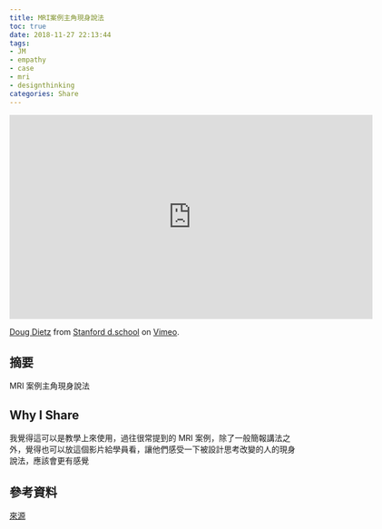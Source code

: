 ```yaml
---
title: MRI案例主角現身說法
toc: true
date: 2018-11-27 22:13:44
tags:
- JM
- empathy
- case 
- mri
- designthinking
categories: Share
---
```


<iframe src="https://player.vimeo.com/video/21631072?color=ffffff&title=0&byline=0&portrait=0" width="640" height="360" frameborder="0" webkitallowfullscreen mozallowfullscreen allowfullscreen></iframe>
<p><a href="https://vimeo.com/21631072">Doug Dietz</a> from <a href="https://vimeo.com/dschool">Stanford d.school</a> on <a href="https://vimeo.com">Vimeo</a>.</p>


## 摘要
MRI 案例主角現身說法


## Why I Share 
我覺得這可以是教學上來使用，過往很常提到的 MRI 案例，除了一般簡報講法之外，覺得也可以放這個影片給學員看，讓他們感受一下被設計思考改變的人的現身說法，應該會更有感覺





## 參考資料
[來源](https://vimeo.com/21631072)